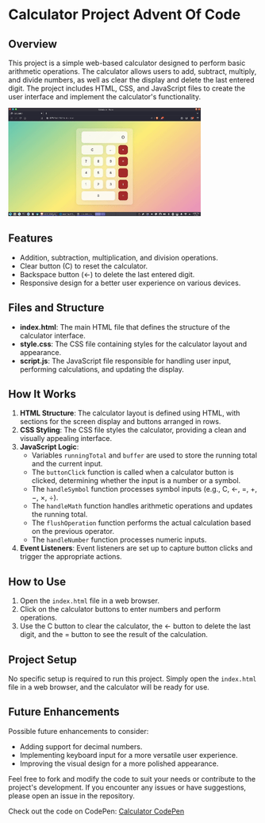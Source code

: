 # Calculator Project Advent Of Code

## Overview
This project is a simple web-based calculator designed to perform basic arithmetic operations. The calculator allows users to add, subtract, multiply, and divide numbers, as well as clear the display and delete the last entered digit. The project includes HTML, CSS, and JavaScript files to create the user interface and implement the calculator's functionality.

![Calculator Demo](./Assets/calc.gif)

## Features
- Addition, subtraction, multiplication, and division operations.
- Clear button (C) to reset the calculator.
- Backspace button (&larr;) to delete the last entered digit.
- Responsive design for a better user experience on various devices.

## Files and Structure
- **index.html**: The main HTML file that defines the structure of the calculator interface.
- **style.css**: The CSS file containing styles for the calculator layout and appearance.
- **script.js**: The JavaScript file responsible for handling user input, performing calculations, and updating the display.

## How It Works
1. **HTML Structure**: The calculator layout is defined using HTML, with sections for the screen display and buttons arranged in rows.
2. **CSS Styling**: The CSS file styles the calculator, providing a clean and visually appealing interface.
3. **JavaScript Logic**:
   - Variables `runningTotal` and `buffer` are used to store the running total and the current input.
   - The `buttonClick` function is called when a calculator button is clicked, determining whether the input is a number or a symbol.
   - The `handleSymbol` function processes symbol inputs (e.g., C, &larr;, =, +, −, ×, ÷).
   - The `handleMath` function handles arithmetic operations and updates the running total.
   - The `flushOperation` function performs the actual calculation based on the previous operator.
   - The `handleNumber` function processes numeric inputs.
4. **Event Listeners**: Event listeners are set up to capture button clicks and trigger the appropriate actions.

## How to Use
1. Open the `index.html` file in a web browser.
2. Click on the calculator buttons to enter numbers and perform operations.
3. Use the C button to clear the calculator, the &larr; button to delete the last digit, and the = button to see the result of the calculation.

## Project Setup
No specific setup is required to run this project. Simply open the `index.html` file in a web browser, and the calculator will be ready for use.

## Future Enhancements
Possible future enhancements to consider:
- Adding support for decimal numbers.
- Implementing keyboard input for a more versatile user experience.
- Improving the visual design for a more polished appearance.

Feel free to fork and modify the code to suit your needs or contribute to the project's development. If you encounter any issues or have suggestions, please open an issue in the repository.

Check out the code on CodePen: [Calculator CodePen](https://codepen.io/kylerobins/pen/gOqqvVp)  